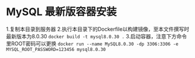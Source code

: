 # MySQL 最新版容器安装

1.复制本目录到服务器
2.执行本目录下的Dockerfile以构建镜像，至本文件撰写时最新版本为8.0.30
`docker build -t mysql8.0.30 .`
3.启动容器，注意下方命令里ROOT密码可以更换
`docker run --name MySQL8.0.30 -dp 3306:3306 -e MYSQL_ROOT_PASSWORD=123456 mysql8.0.30`